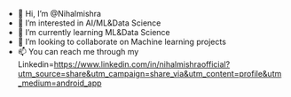 - 👋 Hi, I’m @Nihalmishra
- 👀 I’m interested in AI/ML&Data Science 
- 🌱 I’m currently learning ML&Data Science 
- 💞️ I’m looking to collaborate on Machine learning projects
- 📫 You can reach me through my Linkedin=https://www.linkedin.com/in/nihalmishraofficial?utm_source=share&utm_campaign=share_via&utm_content=profile&utm_medium=android_app

<!---
Nihalmishraofficial/Nihalmishraofficial is a ✨ special ✨ repository because its `README.md` (this file) appears on your GitHub profile.
You can click the Preview link to take a look at your changes.
--->
